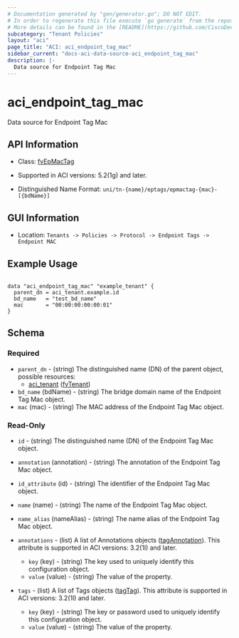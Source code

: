 ```yaml
---
# Documentation generated by "gen/generator.go"; DO NOT EDIT.
# In order to regenerate this file execute `go generate` from the repository root.
# More details can be found in the [README](https://github.com/CiscoDevNet/terraform-provider-aci/blob/master/README.md).
subcategory: "Tenant Policies"
layout: "aci"
page_title: "ACI: aci_endpoint_tag_mac"
sidebar_current: "docs-aci-data-source-aci_endpoint_tag_mac"
description: |-
  Data source for Endpoint Tag Mac
---
```


# aci_endpoint_tag_mac #

Data source for Endpoint Tag Mac

## API Information ##

* Class: [fvEpMacTag](https://pubhub.devnetcloud.com/media/model-doc-latest/docs/app/index.html#/objects/fvEpMacTag/overview)

* Supported in ACI versions: 5.2(1g) and later.

* Distinguished Name Format: `uni/tn-{name}/eptags/epmactag-{mac}-[{bdName}]`

## GUI Information ##

* Location: `Tenants -> Policies -> Protocol -> Endpoint Tags -> Endpoint MAC`

## Example Usage ##

```hcl

data "aci_endpoint_tag_mac" "example_tenant" {
  parent_dn = aci_tenant.example.id
  bd_name   = "test_bd_name"
  mac       = "00:00:00:00:00:01"
}

```

## Schema ##

### Required ###

* `parent_dn` - (string) The distinguished name (DN) of the parent object, possible resources:
  - [aci_tenant](https://registry.terraform.io/providers/CiscoDevNet/aci/latest/docs/resources/tenant) ([fvTenant](https://pubhub.devnetcloud.com/media/model-doc-latest/docs/app/index.html#/objects/fvTenant/overview))
* `bd_name` (bdName) - (string) The bridge domain name of the Endpoint Tag Mac object.
* `mac` (mac) - (string) The MAC address of the Endpoint Tag Mac object.

### Read-Only ###

* `id` - (string) The distinguished name (DN) of the Endpoint Tag Mac object.
* `annotation` (annotation) - (string) The annotation of the Endpoint Tag Mac object.
* `id_attribute` (id) - (string) The identifier of the Endpoint Tag Mac object.
* `name` (name) - (string) The name of the Endpoint Tag Mac object.
* `name_alias` (nameAlias) - (string) The name alias of the Endpoint Tag Mac object.

* `annotations` - (list) A list of Annotations objects ([tagAnnotation](https://pubhub.devnetcloud.com/media/model-doc-latest/docs/app/index.html#/objects/tagAnnotation/overview)). This attribute is supported in ACI versions: 3.2(1l) and later.
  * `key` (key) - (string) The key used to uniquely identify this configuration object.
  * `value` (value) - (string) The value of the property.

* `tags` - (list) A list of Tags objects ([tagTag](https://pubhub.devnetcloud.com/media/model-doc-latest/docs/app/index.html#/objects/tagTag/overview)). This attribute is supported in ACI versions: 3.2(1l) and later.
  * `key` (key) - (string) The key or password used to uniquely identify this configuration object.
  * `value` (value) - (string) The value of the property.

